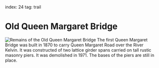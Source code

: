 index: 24
tag: trail

# Old Queen Margaret Bridge

![Remains of the Old Queen Margaret Bridge](old-queen-margaret-bridge.jpg)
The first Queen Margaret Bridge was built in 1870 to
carry Queen Margaret Road over the River Kelvin. It was
constructed of two lattice girder spans carried on tall
rustic masonry piers. It was demolished in 1971. The
bases of the piers are still in place.
